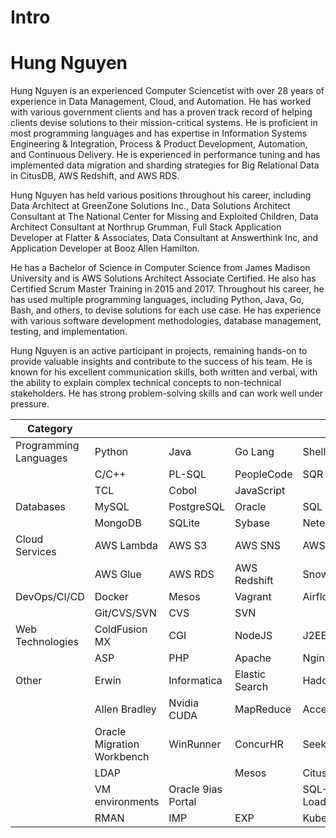 # Intro
# Hung Nguyen
Hung Nguyen is an experienced Computer Sciencetist with over 28 years of experience in Data Management, Cloud, and Automation. He has worked with various government clients and has a proven track record of helping clients devise solutions to their mission-critical systems. He is proficient in most programming languages and has expertise in Information Systems Engineering & Integration, Process & Product Development, Automation, and Continuous Delivery. He is experienced in performance tuning and has implemented data migration and sharding strategies for Big Relational Data in CitusDB, AWS Redshift, and AWS RDS. 

Hung Nguyen has held various positions throughout his career, including Data Architect at GreenZone Solutions Inc., Data Solutions Architect Consultant at The National Center for Missing and Exploited Children, Data Architect Consultant at Northrup Grumman, Full Stack Application Developer at Flatter & Associates, Data Consultant at Answerthink Inc, and Application Developer at Booz Allen Hamilton. 

He has a Bachelor of Science in Computer Science from James Madison University and is AWS Solutions Architect Associate Certified. He also has Certified Scrum Master Training in 2015 and 2017. Throughout his career, he has used multiple programming languages, including Python, Java, Go, Bash, and others, to devise solutions for each use case. He has experience with various software development methodologies, database management, testing, and implementation. 

Hung Nguyen is an active participant in projects, remaining hands-on to provide valuable insights and contribute to the success of his team. He is known for his excellent communication skills, both written and verbal, with the ability to explain complex technical concepts to non-technical stakeholders. He has strong problem-solving skills and can work well under pressure.  

 
| Category            |  |   |   |       |
|---------------------|---------------------|-----------------------|---------------------|---------------------|
| Programming Languages | Python             | Java                 | Go Lang                 | Shell               |
|                       | C/C++               | PL-SQL               | PeopleCode         | SQR                |
|                       | TCL                | Cobol                | JavaScript                    |                     |
| Databases             | MySQL              | PostgreSQL           | Oracle             | SQL Server         |
|                       | MongoDB            | SQLite               |  Sybase                   |  Netezza                   |
| Cloud Services        | AWS Lambda         | AWS S3               | AWS SNS            | AWS ECS            |
|                       | AWS Glue           | AWS RDS              | AWS Redshift       | Snowflake          |
| DevOps/CI/CD          | Docker             | Mesos       | Vagrant            | Airflow            |
|                       | Git/CVS/SVN               | CVS                  | SVN                |                     |
| Web Technologies      | ColdFusion MX      | CGI     | NodeJS           | J2EE               |
|                       | ASP                | PHP                  | Apache             |  NginX                   |
| Other                 | Erwin              | Informatica          | Elastic Search     | Hadoop             |
|                       | Allen Bradley      | Nvidia CUDA          | MapReduce          | Access             |
|                       | Oracle Migration Workbench | WinRunner     | ConcurHR           | Seeker             |
|                       | LDAP               |        | Mesos              | CitusDB            |
|                       | VM environments    | Oracle 9ias Portal   |         | SQL-Loader         |
|                       | RMAN               | IMP                  | EXP                |  Kubernetes                   |
